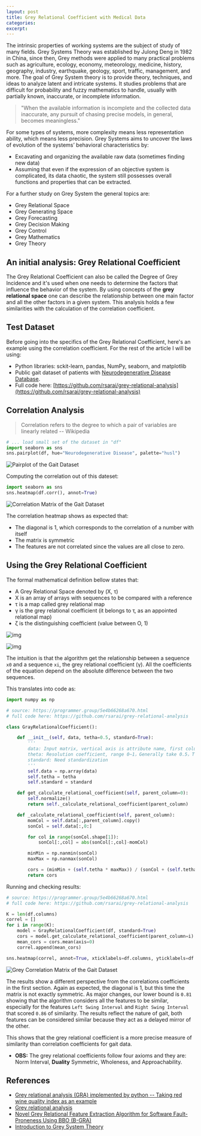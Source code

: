 ```yaml
---
layout: post
title: Grey Relational Coefficient with Medical Data
categories:
excerpt:
---
```



The intrinsic properties of working systems are the subject of study of many fields. Grey Systems Theory was established by Julong Deng in 1982 in China, since then, Grey methods were applied to many practical problems such as agriculture, ecology, economy, meteorology, medicine, history, geography, industry, earthquake, geology, sport, traffic, management, and more. The goal of Grey System theory is to provide theory, techniques, and ideas to analyze latent and intricate systems. It studies problems that are difficult for probability and fuzzy mathematics to handle, usually with partially known, inaccurate, or incomplete information.


> "When the available information is incomplete and the collected data inaccurate, any pursuit of chasing precise models, in general, becomes meaningless."

For some types of systems, more complexity means less representation ability, which means less precision. Grey Systems aims to uncover the laws of evolution of the systems’ behavioral characteristics by:

- Excavating and organizing the available raw data (sometimes finding new data)
- Assuming that even if the expression of an objective system is complicated, its data chaotic, the system still possesses overall functions and properties that can be extracted.


For a further study on Grey System the general topics are:
- Grey Relational Space
- Grey Generating Space
- Grey Forecasting
- Grey Decision Making
- Grey Control
- Grey Mathematics
- Grey Theory


<a id="org00f80e8"></a>

## An initial analysis: Grey Relational Coefficient

The Grey Relational Coefficient can also be called the Degree of Grey Incidence and it's used when one needs to determine the factors that influence the behavior of the system. By using concepts of the **grey relational space** one can describe the relationship between one main factor and all the other factors in a given system. This analysis holds a few similarities with the calculation of the correlation coefficient.

## Test Dataset
Before going into the specifics of the Grey Relational Coefficient, here's an example using the correlation coefficient. For the rest of the article I will be using:
- Python libraries: sckit-learn, pandas, NumPy, seaborn, and matplotlib
- Public gait dataset of patients with [Neurodegenerative Disease Database](https://physionet.org/content/gaitndd/1.0.0/).
- Full code here: [https://github.com/rsarai/grey-relational-analysis](https://github.com/rsarai/grey-relational-analysis)

## Correlation Analysis

> Correlation refers to the degree to which a pair of variables are linearly related
> -- Wikipedia

```python
# ... load small set of the dataset in "df"
import seaborn as sns
sns.pairplot(df, hue="Neurodegenerative Disease", palette="husl")
```

<img class="jupyter" src="/images/grey-methods/Grey_Relational_Space/gait_ndd_data.jpg" alt="Pairplot of the Gait Dataset"/>

Computing the correlation out of this dateset:
```python
import seaborn as sns
sns.heatmap(df.corr(), annot=True)
```

<img class="jupyter" src="/images/grey-methods/Grey_Relational_Space/correlation_matrix.jpg" alt="Correlation Matrix of the Gait Dataset"/>

The correlation heatmap shows as expected that:
- The diagonal is 1, which corresponds to the correlation of a number with itself
- The matrix is symmetric
- The features are not correlated since the values are all close to zero.

## Using the Grey Relational Coefficient

The formal mathematical definition bellow states that:

-    A Grey Relational Space denoted by (Χ, τ)
-    X is an array of arrays with sequences to be compared with a reference
-    τ is a map called grey relational map
-    γ is the grey relational coefficient (it belongs to τ, as an appointed relational map)
-    ζ is the distinguishing coefficient (value between O, 1)

![img](/images/grey-methods/Grey_Relational_Space/2020-09-05_12-52-24_screenshot.png)

![img](/images/grey-methods/Grey_Relational_Space/2020-09-05_12-52-59_screenshot.png)


The intuition is that the algorithm get the relationship between a sequence `x0` and a sequence `xi`, the grey relational coefficient (γ). All the coefficients of the equation depend on the absolute difference between the two sequences.


This translates into code as:

```python
import numpy as np

# source: https://programmer.group/5e4b66268a670.html
# full code here: https://github.com/rsarai/grey-relational-analysis

class GrayRelationalCoefficient():

    def __init__(self, data, tetha=0.5, standard=True):
        '''
        data: Input matrix, vertical axis is attribute name, first column is parent sequence
        theta: Resolution coefficient, range 0~1，Generally take 0.5，The smaller the correlation coefficient is, the greater the difference is, and the stronger the discrimination ability is
        standard: Need standardization
        '''
        self.data = np.array(data)
        self.tetha = tetha
        self.standard = standard

    def get_calculate_relational_coefficient(self, parent_column=0):
        self.normalize()
        return self._calculate_relational_coefficient(parent_column)

    def _calculate_relational_coefficient(self, parent_column):
        momCol = self.data[:,parent_column].copy()
        sonCol = self.data[:,0:]

        for col in range(sonCol.shape[1]):
            sonCol[:,col] = abs(sonCol[:,col]-momCol)

        minMin = np.nanmin(sonCol)
        maxMax = np.nanmax(sonCol)

        cors = (minMin + (self.tetha * maxMax)) / (sonCol + (self.tetha * maxMax))
        return cors
```

Running and checking results:

```python
# source: https://programmer.group/5e4b66268a670.html
# full code here: https://github.com/rsarai/grey-relational-analysis

K = len(df.columns)
correl = []
for i in range(K):
    model = GrayRelationalCoefficient(df, standard=True)
    cors = model.get_calculate_relational_coefficient(parent_column=i)
    mean_cors = cors.mean(axis=0)
    correl.append(mean_cors)

sns.heatmap(correl, annot=True, xticklabels=df.columns, yticklabels=df.columns)
```

<img class="jupyter" src="/images/grey-methods/Grey_Relational_Space/grey_confusion_matrix.png" alt="Grey Correlation Matrix of the Gait Dataset"/>


The results show a different perspective from the correlations coefficients in the first section. Again as expected, the diagonal is 1, but this time the matrix is not exactly symmetric. As major changes, our lower bound is `0.81` showing that the algorithm considers all the features to be similar, especially for the features `Left Swing Interval` and `Right Swing Interval` that scored `0.86` of similarity. The results reflect the nature of gait, both features can be considered similar because they act as a delayed mirror of the other.

This shows that the grey relational coefficient is a more precise measure of similarity than correlation coefficients for gait data.

- **OBS:** The grey relational coefficients follow four axioms and they are: Norm Interval, **Duality** Symmetric, Wholeness, and Approachability.


## References
- <a href="https://programmer.group/5e4b66268a670.html" target="_blank">Grey relational analysis (GRA) implemented by python -- Taking red wine quality index as an example</a>
- <a href="https://en.wikipedia.org/wiki/Grey_relational_analysis" target="_blank">Grey relational analysis</a>
- <a href="https://link.springer.com/article/10.1007/s13369-020-04445-2" target="_blank">Novel Grey Relational Feature Extraction Algorithm for Software Fault-Proneness Using BBO (B-GRA)</a>
- <a href="http://www.researchinformation.co.uk/grey/IntroGreySysTheory.pdf" target="_blank">Introduction to Grey System Theory</a>

